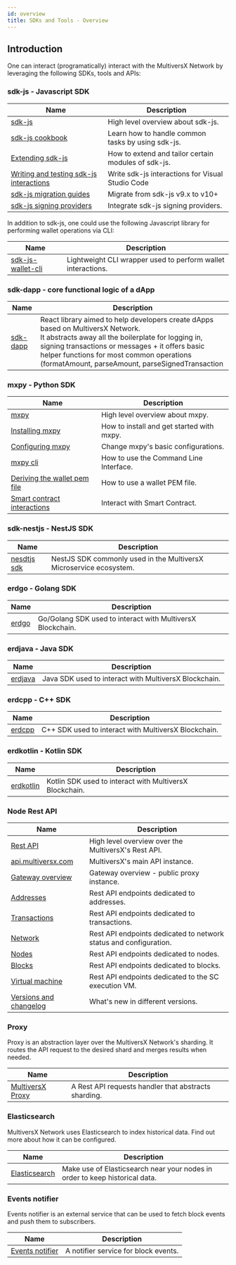 ```yaml
---
id: overview
title: SDKs and Tools - Overview
---
```


[comment]: # (mx-abstract)

## Introduction

One can interact (programatically) interact with the MultiversX Network by leveraging the following SDKs, tools and APIs:

[comment]: # (mx-context-auto)

### sdk-js - Javascript SDK

| Name                                                                                                     | Description                                         |
|----------------------------------------------------------------------------------------------------------|-----------------------------------------------------|
| [sdk-js](/sdk-and-tools/sdk-js)                                                                          | High level overview about sdk-js.                   |
| [sdk-js cookbook](/sdk-and-tools/sdk-js/sdk-js-cookbook)                                                 | Learn how to handle common tasks by using sdk-js.   |
| [Extending sdk-js](/sdk-and-tools/sdk-js/extending-sdk-js)                                               | How to extend and tailor certain modules of sdk-js. |
| [Writing and testing sdk-js interactions](/sdk-and-tools/sdk-js/writing-and-testing-sdk-js-interactions) | Write sdk-js interactions for Visual Studio Code    |
| [sdk-js migration guides](/sdk-and-tools/sdk-js/sdk-js-migration-guides)                                 | Migrate from sdk-js v9.x to v10+                    |
| [sdk-js signing providers](/sdk-and-tools/sdk-js/sdk-js-signing-providers)                               | Integrate sdk-js signing providers.                 |

In addition to sdk-js, one could use the following Javascript library for performing wallet operations via CLI:

| Name                                                  | Description                                                  |
|-------------------------------------------------------|--------------------------------------------------------------|
| [sdk-js-wallet-cli](/sdk-and-tools/sdk-js-wallet-cli) | Lightweight CLI wrapper used to perform wallet interactions. |

[comment]: # (mx-context-auto)

### sdk-dapp - core functional logic of a dApp

| Name                                | Description                                                                                                                                                                                                                                                                                    |
|-------------------------------------|------------------------------------------------------------------------------------------------------------------------------------------------------------------------------------------------------------------------------------------------------------------------------------------------|
| [sdk-dapp](/sdk-and-tools/sdk-dapp) | React library aimed to help developers create dApps based on MultiversX Network. <br/> It abstracts away all the boilerplate for logging in, signing transactions or messages + it offers basic helper functions for most common operations (formatAmount, parseAmount, parseSignedTransaction |

[comment]: # (mx-context-auto)

### mxpy - Python SDK

| Name                                                                                       | Description                                              |
|--------------------------------------------------------------------------------------------|----------------------------------------------------------|
| [mxpy](/sdk-and-tools/sdk-py/)                                                             | High level overview about mxpy.                          |
| [Installing mxpy](/sdk-and-tools/sdk-py/installing-mxpy)                                   | How to install and get started with mxpy.                |
| [Configuring mxpy](/sdk-and-tools/sdk-py/configuring-mxpy)                                 | Change mxpy's basic configurations.                      |
| [mxpy cli](/sdk-and-tools/sdk-py/mxpy-cli)                                                 | How to use the Command Line Interface.                   |
| [Deriving the wallet pem file](/sdk-and-tools/sdk-py/deriving-the-wallet-pem-file)         | How to use a wallet PEM file.                            |
| [Smart contract interactions](/sdk-and-tools/sdk-py/smart-contract-interactions)           | Interact with Smart Contract.                            |

[comment]: # (mx-context-auto)

### sdk-nestjs - NestJS SDK

| Name                                     | Description                                                        |
|------------------------------------------|--------------------------------------------------------------------|
| [nesdtjs sdk](/sdk-and-tools/sdk-nestjs) | NestJS SDK commonly used in the MultiversX Microservice ecosystem. |

[comment]: # (mx-context-auto)

### erdgo - Golang SDK

| Name                          | Description                                                |
|-------------------------------|------------------------------------------------------------|
| [erdgo](/sdk-and-tools/erdgo) | Go/Golang SDK used to interact with MultiversX Blockchain. |

[comment]: # (mx-context-auto)

### erdjava - Java SDK

| Name                              | Description                                           |
|-----------------------------------|-------------------------------------------------------|
| [erdjava](/sdk-and-tools/erdjava) | Java SDK used to interact with MultiversX Blockchain. |

[comment]: # (mx-context-auto)

### erdcpp - C++ SDK

| Name                            | Description                                          |
|---------------------------------|------------------------------------------------------|
| [erdcpp](/sdk-and-tools/erdcpp) | C++ SDK used to interact with MultiversX Blockchain. |

[comment]: # (mx-context-auto)

### erdkotlin - Kotlin SDK

| Name                                  | Description                                             |
|---------------------------------------|---------------------------------------------------------|
| [erdkotlin](/sdk-and-tools/erdkotlin) | Kotlin SDK used to interact with MultiversX Blockchain. |

[comment]: # (mx-context-auto)

### Node Rest API

| Name                                                                     | Description                                                       |
|--------------------------------------------------------------------------|-------------------------------------------------------------------|
| [Rest API](/sdk-and-tools/rest-api/)                                     | High level overview over the MultiversX's Rest API.               |
| [api.multiversx.com](/sdk-and-tools/rest-api/multiversx-api)             | MultiversX's main API instance.                                   |
| [Gateway overview](/sdk-and-tools/rest-api/gateway-overview)             | Gateway overview - public proxy instance.                         |
| [Addresses](/sdk-and-tools/rest-api/addresses)                           | Rest API endpoints dedicated to addresses.                        |
| [Transactions](/sdk-and-tools/rest-api/transactions)                     | Rest API endpoints dedicated to transactions.                     |
| [Network](/sdk-and-tools/rest-api/network)                               | Rest API endpoints dedicated to network status and configuration. |
| [Nodes](/sdk-and-tools/rest-api/nodes)                                   | Rest API endpoints dedicated to nodes.                            |
| [Blocks](/sdk-and-tools/rest-api/blocks)                                 | Rest API endpoints dedicated to blocks.                           |
| [Virtual machine](/sdk-and-tools/rest-api/virtual-machine)               | Rest API endpoints dedicated to the SC execution VM.              |
| [Versions and changelog](/sdk-and-tools/rest-api/versions-and-changelog) | What's new in different versions.                                 |

[comment]: # (mx-context-auto)

### Proxy

Proxy is an abstraction layer over the MultiversX Network's sharding. It routes the API request to the desired shard and
merges results when needed.

| Name                                     | Description                                          |
|------------------------------------------|------------------------------------------------------|
| [MultiversX Proxy](/sdk-and-tools/proxy) | A Rest API requests handler that abstracts sharding. |

[comment]: # (mx-context-auto)

### Elasticsearch

MultiversX Network uses Elasticsearch to index historical data. Find out more about how it can be configured.

| Name                                           | Description                                                                 |
|------------------------------------------------|-----------------------------------------------------------------------------|
| [Elasticsearch](/sdk-and-tools/elastic-search) | Make use of Elasticsearch near your nodes in order to keep historical data. |

[comment]: # (mx-context-auto)

### Events notifier

Events notifier is an external service that can be used to fetch block events and push them to subscribers.

| Name                                       | Description                          |
|--------------------------------------------|--------------------------------------|
| [Events notifier](/sdk-and-tools/notifier) | A notifier service for block events. |
